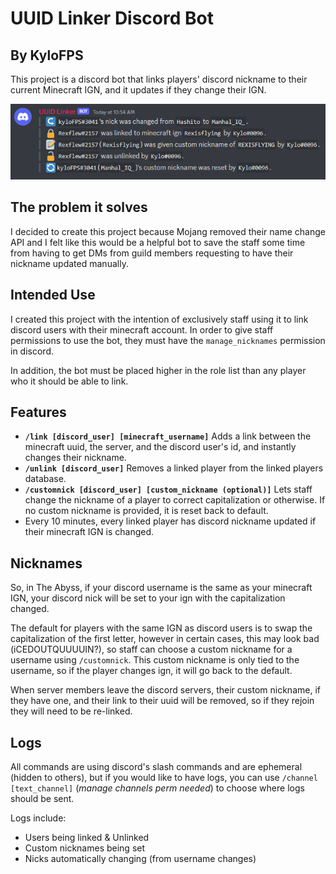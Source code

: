 # UUID Linker Discord Bot
## By KyloFPS

This project is a discord bot that links players' discord nickname to their current Minecraft IGN, and it updates if they change their IGN.

![features or something](ss.png)

## The problem it solves
I decided to create this project because Mojang removed their name change API and I felt like this would be a helpful bot to save the staff some time from having to get DMs from guild members requesting to have their nickname updated manually.
## Intended Use
I created this project with the intention of exclusively staff using it to link discord users with their minecraft account. In order to give staff permissions to use the bot, they must have the `manage_nicknames` permission in discord.

In addition, the bot must be placed higher in the role list than any player who it should be able to link.
## Features
- **`/link [discord_user] [minecraft_username]`** Adds a link between the minecraft uuid, the server, and the discord user's id, and instantly changes their nickname.
- **`/unlink [discord_user]`** Removes a linked player from the linked players database.
- **`/customnick [discord_user] [custom_nickname (optional)]`** Lets staff change the nickname of a player to correct capitalization or otherwise. If no custom nickname is provided, it is reset back to default.
- Every 10 minutes, every linked player has discord nickname updated if their minecraft IGN is changed.

## Nicknames
So, in The Abyss, if your discord username is the same as your minecraft IGN, your discord nick will be set to your ign with the capitalization changed.

The default for players with the same IGN as discord users is to swap the capitalization of the first letter, however in certain cases, this may look bad (iCEDOUTQUUUUIN?), so staff can choose a custom nickname for a username using `/customnick`. This custom nickname is only tied to the username, so if the player changes ign, it will go back to the default. 

When server members leave the discord servers, their custom nickname, if they have one, and their link to their uuid will be removed, so if they rejoin they will need to be re-linked.

## Logs
All commands are using discord's slash commands and are ephemeral (hidden to others), but if you would like to have logs, you can use `/channel [text_channel]` (*manage channels perm needed*) to choose where logs should be sent.

Logs include:
- Users being linked & Unlinked
- Custom nicknames being set
- Nicks automatically changing (from username changes)